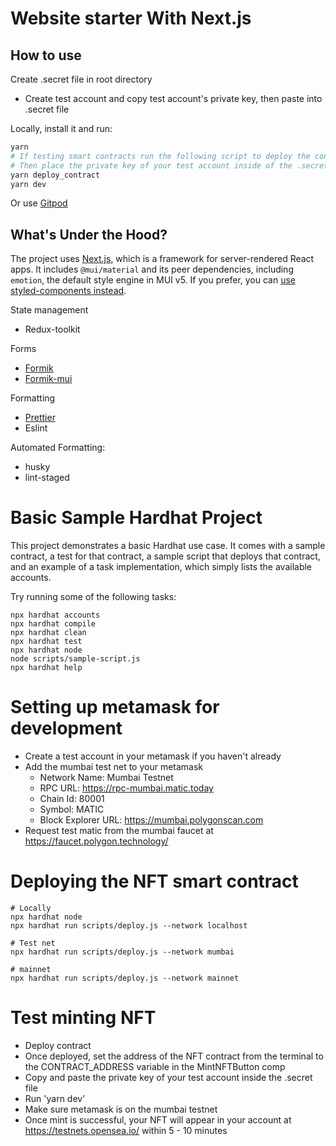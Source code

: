 # Website starter With Next.js

## How to use

Create .secret file in root directory

- Create test account and copy test account's private key, then paste into .secret file

Locally, install it and run:

```sh
yarn
# If testing smart contracts run the following script to deploy the contract
# Then place the private key of your test account inside of the .secret file before running 'yarn dev'
yarn deploy_contract
yarn dev
```

Or use [Gitpod](https://www.gitpod.io/docs/gitlab-integration)

## <!-- #default-branch-switch -->

## What's Under the Hood?

The project uses [Next.js](https://github.com/vercel/next.js), which is a framework for server-rendered React apps.
It includes `@mui/material` and its peer dependencies, including `emotion`, the default style engine in MUI v5. If you prefer, you can [use styled-components instead](https://mui.com/guides/interoperability/#styled-components).

State management

- Redux-toolkit

Forms

- [Formik](https://github.com/jaredpalmer/formik)
- [Formik-mui](https://github.com/stackworx/formik-mui)

Formatting

- [Prettier](https://github.com/prettier/prettier)
- Eslint

Automated Formatting:

- husky
- lint-staged

# Basic Sample Hardhat Project

This project demonstrates a basic Hardhat use case. It comes with a sample contract, a test for that contract, a sample script that deploys that contract, and an example of a task implementation, which simply lists the available accounts.

Try running some of the following tasks:

```shell
npx hardhat accounts
npx hardhat compile
npx hardhat clean
npx hardhat test
npx hardhat node
node scripts/sample-script.js
npx hardhat help
```

# Setting up metamask for development

- Create a test account in your metamask if you haven't already
- Add the mumbai test net to your metamask
  - Network Name: Mumbai Testnet
  - RPC URL: https://rpc-mumbai.matic.today
  - Chain Id: 80001
  - Symbol: MATIC
  - Block Explorer URL: https://mumbai.polygonscan.com
- Request test matic from the mumbai faucet at https://faucet.polygon.technology/

# Deploying the NFT smart contract

```shell
# Locally
npx hardhat node
npx hardhat run scripts/deploy.js --network localhost

# Test net
npx hardhat run scripts/deploy.js --network mumbai

# mainnet
npx hardhat run scripts/deploy.js --network mainnet
```

# Test minting NFT

- Deploy contract
- Once deployed, set the address of the NFT contract from the terminal to the CONTRACT_ADDRESS variable in the MintNFTButton comp
- Copy and paste the private key of your test account inside the .secret file
- Run 'yarn dev'
- Make sure metamask is on the mumbai testnet
- Once mint is successful, your NFT will appear in your account at https://testnets.opensea.io/ within 5 - 10 minutes
